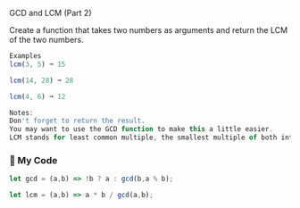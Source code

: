 GCD and LCM (Part 2)

Create a function that takes two numbers as arguments and return the LCM of the two numbers.
```js
Examples
lcm(3, 5) ➞ 15

lcm(14, 28) ➞ 28

lcm(4, 6) ➞ 12

Notes:
Don't forget to return the result.
You may want to use the GCD function to make this a little easier.
LCM stands for least common multiple, the smallest multiple of both integers.
```
### :leaves: My Code
```js
let gcd = (a,b) => !b ? a : gcd(b,a % b);

let lcm = (a,b) => a * b / gcd(a,b);
```
